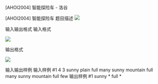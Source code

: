 



[AHOI2004] 智能探险车 - 洛谷














[AHOI2004] 智能探险车
题目描述
![](https://cdn.luogu.com.cn/upload/pic/1657.png)

输入输出格式
输入格式

![](https://cdn.luogu.com.cn/upload/pic/1658.png)

输出格式

 ![](https://cdn.luogu.com.cn/upload/pic/1659.png) 


输入输出样例
输入样例 #1
4 3
sunny plain full many
sunny mountain full many
sunny mountain full few
输出样例 #1
sunny * full *






